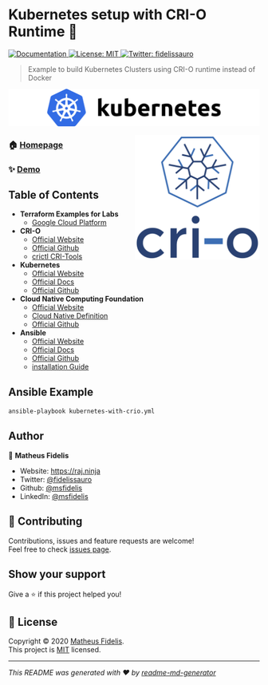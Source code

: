 <h1 align="">Kubernetes setup with CRI-O Runtime 👋</h1>
<p>
  <a href="/" target="_blank">
    <img alt="Documentation" src="https://img.shields.io/badge/documentation-yes-brightgreen.svg" />
  </a>
  <a href="/LICENSE" target="_blank">
    <img alt="License: MIT" src="https://img.shields.io/badge/License-MIT-yellow.svg" />
  </a>
  <a href="https://twitter.com/fidelissauro" target="_blank">
    <img alt="Twitter: fidelissauro" src="https://img.shields.io/twitter/follow/fidelissauro.svg?style=social" />
  </a>
</p>

> Example to build Kubernetes Clusters using CRI-O runtime instead of Docker

![Kubernetes](/.github/assets/img/kubernetes-logo-color.png)

<div align=>
	<img align="right" width="250px" src=/.github/assets/img/crio-stacked-color.png>
</div> 


### 🏠 [Homepage](/)

### ✨ [Demo](/)

## Table of Contents

* **Terraform Examples for Labs**
  * [Google Cloud Platform](/terraform/gcp)
* **CRI-O**
  * [Official Website](https://cri-o.io)
  * [Official Github](https://github.com/cri-o/cri-o)
  * [crictl CRI-Tools](https://github.com/kubernetes-sigs/cri-tools/blob/master/docs/crictl.md)
* **Kubernetes**  
  * [Official Website](https://kubernetes.io)
  * [Official Docs](https://kubernetes.io/docs/home/)
  * [Official Github](https://github.com/kubernetes)
* **Cloud Native Computing Foundation**  
  * [Official Website](https://www.cncf.io)
  * [Cloud Native Definition](https://github.com/cncf/toc/blob/master/DEFINITION.md)
  * [Official Github](https://github.com/cncf)
* **Ansible**  
  * [Official Website](https://www.ansible.com)
  * [Official Docs](https://docs.ansible.com)
  * [Official Github](https://github.com/ansible/ansible)
  * [installation Guide](https://docs.ansible.com/ansible/latest/installation_guide/intro_installation.html)

## Ansible Example

```sh
ansible-playbook kubernetes-with-crio.yml
```

## Author

👤 **Matheus Fidelis**

* Website: https://raj.ninja
* Twitter: [@fidelissauro](https://twitter.com/fidelissauro)
* Github: [@msfidelis](https://github.com/msfidelis)
* LinkedIn: [@msfidelis](https://linkedin.com/in/msfidelis)

## 🤝 Contributing

Contributions, issues and feature requests are welcome!<br />Feel free to check [issues page](/issues). 

## Show your support

Give a ⭐️ if this project helped you!

## 📝 License

Copyright © 2020 [Matheus Fidelis](https://github.com/msfidelis).<br />
This project is [MIT](/LICENSE) licensed.

***
_This README was generated with ❤️ by [readme-md-generator](https://github.com/kefranabg/readme-md-generator)_
